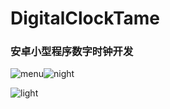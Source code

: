 # DigitalClockTame
### 安卓小型程序数字时钟开发

![menu](https://gitee.com/RoseTame/pic/raw/master/blog/202404092305755.jpg)![night](https://gitee.com/RoseTame/pic/raw/master/blog/202404092306446.jpg)

![light](https://gitee.com/RoseTame/pic/raw/master/blog/202404092311299.jpeg)
